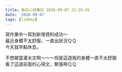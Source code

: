 ```yaml
---
title: 每日心得筆記 2020-09-07 22:18:45
date: '2020-09-07'
tags: [lidemy]
---
```


寫作業中～寫到新增資料成功～  
最近身體不太舒服，一直出狀況ＱＱ  
今天就早點休息。

不想被當灌水文啊～～～但是這週我的身體一直不太舒服  
看了這週前面的心得文，緊張啊ＱＱ
